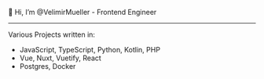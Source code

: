 👋 Hi, I’m @VelimirMueller - Frontend Engineer
____

Various Projects written in:
- JavaScript, TypeScript, Python, Kotlin, PHP
- Vue, Nuxt, Vuetify, React
- Postgres, Docker
 
<!---
VelimirMueller/VelimirMueller is a ✨ special ✨ repository because its `README.md` (this file) appears on your GitHub profile.
You can click the Preview link to take a look at your changes.
--->
